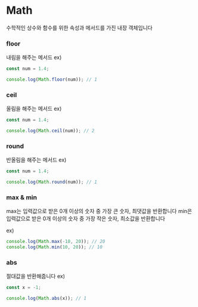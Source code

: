 # Math

수학적인 상수와 함수를 위한 속성과 메서드를 가진 내장 객체입니다

### floor

내림을 해주는 메서드
ex)

```js
const num = 1.4;

console.log(Math.floor(num)); // 1
```

### ceil

올림을 해주는 메서드
ex)

```js
const num = 1.4;

console.log(Math.ceil(num)); // 2
```

### round

반올림을 해주는 메서드
ex)

```js
const num = 1.4;

console.log(Math.round(num)); // 1
```

### max & min

max는 입력값으로 받은 0개 이상의 숫자 중 가장 큰 숫자, 최댓값을 반환합니다
min은 입력값으로 받은 0개 이상의 숫자 중 가장 작은 숫자, 최소값을 반환합니다

ex)

```js
console.log(Math.max(-10, 20)); // 20
console.log(Math.min(10, 20)); // 10
```

### abs

절대값을 반환해줍니다
ex)

```js
const x = -1;

console.log(Math.abs(x)); // 1
```
